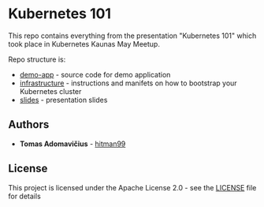 # Kubernetes 101

This repo contains everything from the presentation "Kubernetes 101" which took place in  Kubernetes Kaunas May Meetup.

Repo structure is:

*  [demo-app](./demo-app) - source code for demo application
*  [infrastructure](./infrastructure) - instructions and manifets on how to bootstrap your Kubernetes cluster
*  [slides](./slides) - presentation slides


## Authors

* **Tomas Adomavičius** - [hitman99](https://github.com/hitman99)

## License

This project is licensed under the Apache License 2.0 - see the [LICENSE](LICENSE) file for details